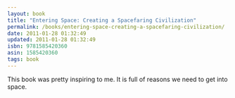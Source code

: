 ```yaml
---
layout: book
title: "Entering Space: Creating a Spacefaring Civilization"
permalink: /books/entering-space-creating-a-spacefaring-civilization/
date: 2011-01-28 01:32:49
updated: 2011-01-28 01:32:49
isbn: 9781585420360
asin: 1585420360
tags: book
---
```

This book was pretty inspiring to me. It is full of reasons we need to get into
space.
